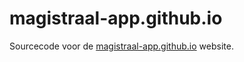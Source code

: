 # magistraal-app.github.io
Sourcecode voor de [magistraal-app.github.io](https://magistraal-app.github.io/]) website.
